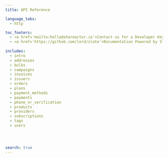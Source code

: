 ```yaml
---
title: API Reference

language_tabs:
  - http

toc_footers:
  - <a href='mailto:hello@shareactor.io'>Contact us for a Developer Key</a>
  - <a href='https://github.com/lord/slate'>Documentation Powered by Slate</a>
  
includes:
  - intro
  - addresses
  - bulks
  - campaigns
  - invoices
  - issuers
  - orders
  - plans
  - payment_methods  
  - payments
  - phone_nr_verification
  - products
  - providers
  - subscriptions
  - tags
  - users




search: true
---
```


